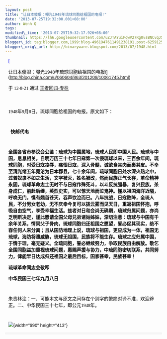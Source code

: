 ```yaml
--- 
layout: post 
title: "让日本傻眼：曝光1948年琉球同胞给祖国的电报!"
date: '2013-07-25T19:32:00.001+08:00' 
author: Wenh Q
tags:
modified\_time: '2013-07-25T19:32:17.926+08:00' 
thumbnail: https://lh6.googleusercontent.com/uZJTAYuiPqwV27Rg0vsBNCvqJ5swJ6RAdGV4ReUh2rsWa\_mc8vWPiaONsbZXk3aYw124h8KqhMzd0cHinkeQ9TKshUeQORd9e4djVxZPcAOnTuy-17E=s72-c
blogger\_id: tag:blogger.com,1999:blog-4961947611491238191.post-6259125039694589850
blogger\_orig\_url: http://binaryware.blogspot.com/2013/07/1948.html
---
```

<div
style="color: black; direction: ltr; font-family: &quot;Arial&quot;; font-size: 11pt; margin-bottom: 0; margin-left: 7.5pt; margin-right: 7.5pt; margin-top: 0; padding: 0;">

<span
style="color: #0000ee; font-family: &quot;Verdana&quot;; text-decoration: underline;">[

让日本傻眼：曝光1948年琉球同胞给祖国的电报!](http://blog.china.com/u/060604/863/201208/10061745.html)</span>

</div>

<div
style="color: black; direction: ltr; font-family: &quot;Arial&quot;; font-size: 11pt; margin-bottom: 0; margin-left: 7.5pt; margin-right: 7.5pt; margin-top: 0; padding-bottom: 8pt; padding-left: 0; padding-right: 0; padding-top: 0;">

<span style="font-family: &quot;Verdana&quot;;">于 12-8-21 通过
</span><span
style="color: #0000ee; font-family: &quot;Verdana&quot;; text-decoration: underline;">[王者回归-专栏](http://blog.china.com/u/060604/863/)</span>

</div>

<div
style="color: black; direction: ltr; font-family: &quot;Arial&quot;; font-size: 11pt; height: 11pt; margin-bottom: 0; margin-left: 7.5pt; margin-right: 7.5pt; margin-top: 0; padding: 0;">




</div>

<div
style="color: black; direction: ltr; font-family: &quot;Arial&quot;; font-size: 11pt; margin-bottom: 0; margin-left: 7.5pt; margin-right: 7.5pt; margin-top: 0; padding: 0;">

<span
style="font-family: &quot;Verdana&quot;;">1948年9月8日，琉球同胞给祖国的电报。原文如下：</span>

</div>

<div
style="color: black; direction: ltr; font-family: &quot;Arial&quot;; font-size: 11pt; height: 11pt; margin-bottom: 0; margin-left: 7.5pt; margin-right: 7.5pt; margin-top: 0; padding: 0;">

<span style="font-family: &quot;Verdana&quot;;"></span>

</div>

<div
style="color: black; direction: ltr; font-family: &quot;Arial&quot;; font-size: 11pt; margin-bottom: 0; margin-left: 7.5pt; margin-right: 7.5pt; margin-top: 0; padding: 0;">

<span style="font-family: &quot;Verdana&quot;; font-weight: bold;"> 
快邮代电</span>

</div>

<div
style="color: black; direction: ltr; font-family: &quot;Arial&quot;; font-size: 11pt; height: 11pt; margin-bottom: 0; margin-left: 7.5pt; margin-right: 7.5pt; margin-top: 0; padding: 0;">

<span
style="font-family: &quot;Verdana&quot;; font-weight: bold;"></span>

</div>

<div
style="color: black; direction: ltr; font-family: &quot;Arial&quot;; font-size: 11pt; margin-bottom: 0; margin-left: 7.5pt; margin-right: 7.5pt; margin-top: 0; padding: 0;">

<span
style="font-family: &quot;Verdana&quot;; font-weight: bold;">全国各省市参议会公鉴：琉球为中国属地，琉球人民即中国人民。琉球与中国，息息相关。自明万历三十七年日寇第一次侵琉球以来，三百余年间，琉球同胞，时受日寇凌辱，痛恨日寇，深入骨髓，诚欲食其肉而裹其皮。不幸至清光绪五年竟沦为日本郡县，七十余年间，琉球同胞日处水深火热之中，过着奴隶不如之生活，文字被灭，姓名被改，然而民族正气长存，革命精神永固，琉球革命志士无时不与日寇作殊死斗，以斗反抗强暴，复兴民族，杀身成仁，前赴后继，英烈史实，可以惊天地而泣鬼神。慬以祖国海洋近隔，呼唤无门，慬有翘首苍天，吞声饮泣而已。八年抗战，日寇败降，全琉人民，不分男女老幼，无不庆幸今复可以拨云雾而见天日，重返祖国怀抱，呼吸自由空气，享受幸福生活。兹者对日和会尚无确期，琉球归属问题，亦尚乏明断决定，谨此愿请全国父母兄弟诸姑姊妹，深切注意：琉球与中国有千余年关系，情同父子骨肉，琉球同胞归还祖国之愿望，誓必促其现实，绝不容任何人来分离；且从国防地理上说，琉球与祖国，更应成为一体，祖国无琉球，海防将遭威胁，琉球无祖国，民族将不能生存。琉球之应归属中国，于情于理，毫无疑义。全琉同胞，誓必继续努力，争取民族自由解放。敬乞全国同胞益加重视琉球问题，惠赐声援与协力，中琉同胞密切联系，共同努力，俾能早日达成归还祖国之最后目标，国家甚幸，民族甚幸！</span>

</div>

<div
style="color: black; direction: ltr; font-family: &quot;Arial&quot;; font-size: 11pt; margin-bottom: 0; margin-left: 7.5pt; margin-right: 7.5pt; margin-top: 0; padding: 0;">

<span
style="font-family: &quot;Verdana&quot;; font-weight: bold;">琉球革命同志会敬叩</span>

</div>

<div
style="color: black; direction: ltr; font-family: &quot;Arial&quot;; font-size: 11pt; margin-bottom: 0; margin-left: 7.5pt; margin-right: 7.5pt; margin-top: 0; padding: 0;">

<span
style="font-family: &quot;Verdana&quot;; font-weight: bold;">中华民国三七年九月八日</span>

</div>

<div
style="color: black; direction: ltr; font-family: &quot;Arial&quot;; font-size: 11pt; height: 11pt; margin-bottom: 0; margin-left: 7.5pt; margin-right: 7.5pt; margin-top: 0; padding: 0;">

<span
style="font-family: &quot;Verdana&quot;; font-weight: bold;"></span>

</div>

<div
style="color: black; direction: ltr; font-family: &quot;Arial&quot;; font-size: 11pt; margin-bottom: 0; margin-left: 7.5pt; margin-right: 7.5pt; margin-top: 0; padding: 0;">

<span
style="font-family: &quot;Verdana&quot;;">朱贵林注：一、可能本文与原文之间存在个别字的繁简对译不准，欢迎斧正。二、中华民国三十七年，即公元1948年。</span>

</div>

<div
style="color: black; direction: ltr; font-family: &quot;Arial&quot;; font-size: 11pt; height: 11pt; margin-bottom: 0; margin-left: 7.5pt; margin-right: 7.5pt; margin-top: 0; padding: 0;">

<span style="font-family: &quot;Verdana&quot;;"></span>

</div>

<div
style="color: black; direction: ltr; font-family: &quot;Arial&quot;; font-size: 11pt; margin-bottom: 0; margin-left: 7.5pt; margin-right: 7.5pt; margin-top: 0; padding: 0;">

![](https://lh6.googleusercontent.com/uZJTAYuiPqwV27Rg0vsBNCvqJ5swJ6RAdGV4ReUh2rsWa_mc8vWPiaONsbZXk3aYw124h8KqhMzd0cHinkeQ9TKshUeQORd9e4djVxZPcAOnTuy-17E){width="690"
height="413"}

</div>

<div
style="color: black; direction: ltr; font-family: &quot;Arial&quot;; font-size: 11pt; margin-bottom: 0; margin-left: 7.5pt; margin-right: 7.5pt; margin-top: 0; padding: 0;">




</div>

<div itemscope="" itemtype="http://schema.org/EmailMessage"
style="border: 1px solid #f0f0f0; color: black; font-family: Arial, sans-serif; max-width: 650px;">

<div style="background-color: whitesmoke; padding: 2px 12px;">




</div>

</div>
